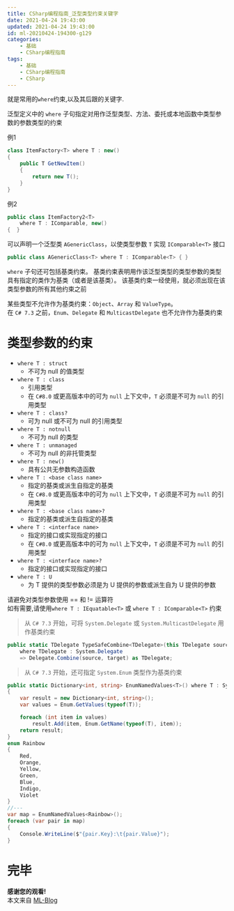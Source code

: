 ```yaml
---
title: CSharp编程指南_泛型类型约束关键字
date: 2021-04-24 19:43:00
updated: 2021-04-24 19:43:00
id: ml-20210424-194300-g129
categories:
	- 基础
	- CSharp编程指南
tags: 
	- 基础
	- CSharp编程指南
	- CSharp
---
```


就是常用的`where`约束,以及其后跟的关键字.

泛型定义中的 `where` 子句指定对用作泛型类型、方法、委托或本地函数中类型参数的参数类型的约束

例1
```C#
class ItemFactory<T> where T : new()
{
    public T GetNewItem()
    {
        return new T();
    }
}
```
例2
```C#
public class ItemFactory2<T>
    where T : IComparable, new()
{  }
```

可以声明一个泛型类 `AGenericClass`，以使类型参数 `T` 实现 `IComparable<T>` 接口

```C#
public class AGenericClass<T> where T : IComparable<T> { }
```

<!--more-->

`where` 子句还可包括基类约束。 基类约束表明用作该泛型类型的类型参数的类型具有指定的类作为基类（或者是该基类）。 该基类约束一经使用，就必须出现在该类型参数的所有其他约束之前

某些类型不允许作为基类约束：`Object`、`Array` 和 `ValueType`。   
在 `C# 7.3` 之前，`Enum`、`Delegate` 和 `MulticastDelegate` 也不允许作为基类约束

# 类型参数的约束

* `where T : struct`
  * 不可为 null 的值类型
* `where T : class`
  * 引用类型
  * 在 `C#8.0` 或更高版本中的可为 `null` 上下文中，`T` 必须是不可为 `null` 的引用类型
* `where T : class?`
  * 可为 null 或不可为 null 的引用类型
* `where T : notnull`
  * 不可为 null 的类型
* `where T : unmanaged`
  * 不可为 null 的非托管类型
* `where T : new()`
  * 具有公共无参数构造函数
* `where T : <base class name>`
  * 指定的基类或派生自指定的基类
  * 在 `C#8.0` 或更高版本中的可为 `null` 上下文中，`T` 必须是不可为 `null` 的引用类型
* `where T : <base class name>?`
  * 指定的基类或派生自指定的基类
* `where T : <interface name>`
  * 指定的接口或实现指定的接口
  * 在 `C#8.0` 或更高版本中的可为 `null` 上下文中，`T` 必须是不可为 `null` 的引用类型
* `where T : <interface name>?`
  * 指定的接口或实现指定的接口
* `where T : U`
  * 为 T 提供的类型参数必须是为 U 提供的参数或派生自为 U 提供的参数

请避免对类型参数使用 == 和 != 运算符  
如有需要,请使用`where T : IEquatable<T>` 或 `where T : IComparable<T>` 约束

> 从 `C# 7.3` 开始，可将 `System.Delegate` 或 `System.MulticastDelegate` 用作基类约束

```C#
public static TDelegate TypeSafeCombine<TDelegate>(this TDelegate source, TDelegate target)
    where TDelegate : System.Delegate
    => Delegate.Combine(source, target) as TDelegate;
```

> 从 `C# 7.3` 开始，还可指定 `System.Enum` 类型作为基类约束

```C#
public static Dictionary<int, string> EnumNamedValues<T>() where T : System.Enum
{
    var result = new Dictionary<int, string>();
    var values = Enum.GetValues(typeof(T));

    foreach (int item in values)
        result.Add(item, Enum.GetName(typeof(T), item));
    return result;
}
enum Rainbow
{
    Red,
    Orange,
    Yellow,
    Green,
    Blue,
    Indigo,
    Violet
}
//---
var map = EnumNamedValues<Rainbow>();
foreach (var pair in map)
{
    Console.WriteLine($"{pair.Key}:\t{pair.Value}");
}
```

# 完毕

**感谢您的观看!**  
本文来自 [ML-Blog][ML-Blog_Link]

<!-- 图片 -->

<!-- 链接 -->

<!-- 水印 -->
[ML-Blog_Link]:https://userminghaoli.github.io/ "我的博客"

